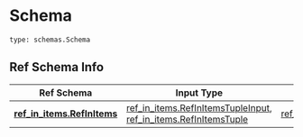 # Schema
```
type: schemas.Schema
```

## Ref Schema Info
Ref Schema | Input Type | Output Type
---------- | ---------- | -----------
[**ref_in_items.RefInItems**](../../../../../../../../components/schema/ref_in_items.md) | [ref_in_items.RefInItemsTupleInput](../../../../../../../../components/schema/ref_in_items.md#refinitemstupleinput), [ref_in_items.RefInItemsTuple](../../../../../../../../components/schema/ref_in_items.md#refinitemstuple) | [ref_in_items.RefInItemsTuple](../../../../../../../../components/schema/ref_in_items.md#refinitemstuple)

